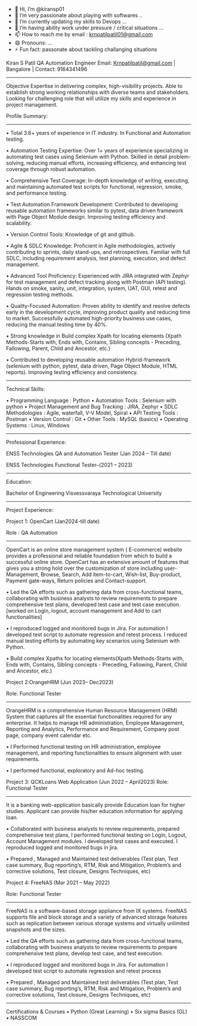 - 👋 Hi, I’m @kiransp01
- 👀 I’m very passionate about playing with softwares ..
- 🌱 I’m currently updating my skills to Devops ...
- 💞️ I’m having ability work under pressure / critical situations ...
- 📫 How to reach me by email : krnpatilpatil01@gmail.com
- 😄 Pronouns: ...
- ⚡ Fun fact: passonate about tackling challanging situations

<!---
kiransp01/kiransp01 is a ✨ special ✨ repository because its `README.md` (this file) appears on your GitHub profile.
You can click the Preview link to take a look at your changes.
--->

Kiran S Patil
QA Automation Engineer
Email: Krnpatilpatil@gmail.com | Bangalore | Contact: 9164341496
________________________________________________________________

Objective
Expertise in delivering complex, high-visibility projects. Able to establish strong working relationships with diverse teams and stakeholders. Looking for challenging role that will utilize my skills and experience in project management.

Profile Summary:
_____________________________________________________________________
•	Total 3.6+ years of experience in IT industry. In Functional  and Automation testing.

•	Automation Testing Expertise: Over 1+ years of experience specializing in automating test cases using Selenium with Python. Skilled in detail problem-solving, reducing manual efforts, increasing efficiency, and enhancing test coverage through robust automation.

•	Comprehensive Test Coverage: In-depth knowledge of writing, executing, and maintaining automated test scripts for functional, regression, smoke, and performance testing.

•	Test Automation Framework Development: Contributed to developing reusable automation frameworks similar to pytest, data driven framework with Page Object Module design. Improving testing efficiency and scalability.

•	Version Control Tools: Knowledge of git and github.

•	Agile & SDLC Knowledge: Proficient in Agile methodologies, actively contributing to sprints, daily stand-ups, and retrospectives. Familiar with full SDLC, including requirement analysis, test planning, execution, and defect management.

•	Advanced Tool Proficiency: Experienced with JIRA integrated with Zephyr for test management and defect tracking along with Postman (API testing). Hands on smoke, sanity, unit, integration, system, UAT, GUI, retest and regression testing methods. 

•	Quality-Focused Automation: Proven ability to identify and resolve defects early in the development cycle, improving product quality and reducing time to market. Successfully automated high-priority business use cases, reducing the manual testing time by 40%.

•	Strong knowledge in Build complex Xpath for locating elements (Xpath Methods-Starts with, Ends with, Contains, Sibling concepts - Preceding, Fallowing, Parent, Child and Ancestor, etc.)

•	Contributed to developing reusable automation Hybrid-framework (selenium with python, pytest, data driven, Page Object Module, HTML reports). Improving testing efficiency and consistency.

____________________________________________________________________
Technical Skills:

•	Programming Language     :  Python
•	Automation Tools                :  Selenium with python 
•	Project Management and Bug Tracking :  JIRA, Zephyr
•	SDLC Methodologies           :  Agile, waterfall, V-V Model, Spiral
•	API Testing Tools                 :  Postman
•	Version Control                    : Git
•	Other Tools                           : MySQL (basics)
•	Operating Systems               : Linux, Windows

________________________________________
Professional Experience:

ENSS Technologies 
QA and Automation Tester (Jan 2024 – Till date)

ENSS Technologies 
Functional Tester–(2021 – 2023) 
________________________________________

Education:

Bachelor of Engineering
Visvessvaraya Technological University
___________________________________________
Project Experience:

Project 1: OpenCart                                                                               (Jan2024-till date)
                            
Role : QA Automation
___________________________________________
 OpenCart is an online store  management system ( E-commerce) website provides a professional and reliable foundation from which to build a successful online store. OpenCart has an extensive amount of features that gives you a strong hold over the customization of store including user-Management, Browse, Search, Add item-to-cart, Wish-list, Buy-product, Payment gate-ways, Return policies and Contact-support. 

•	Led the QA efforts such as gathering data from cross-functional teams, collaborating with business analysts to review requirements to prepare comprehensive test plans, developed test case and test case execution.[worked on Login, logout, account management and Add to cart functionalities] 

•	I reproduced logged and monitored bugs in Jira. For automation I developed test script to automate regression and retest process. I reduced manual testing efforts by automating key scenarios using Selenium with Python.

•	Build complex Xpaths for locating elements(Xpath Methods-Starts with, Ends with, Contains, Sibling concepts - Preceding, Fallowing, Parent, Child and Ancestor, etc.)

Project 2:OrangeHRM (Jun 2023– Dec2023)

Role: Functional Tester
__________________________________________
OrangeHRM is a comprehensive Human Resource Management (HRM) System that captures all the essential functionalities required for any enterprise. It helps to manage HR administration, Employee Management, Reporting and Analytics, Performance and Requirement, Company post page, company event calendar etc.

•	I Performed functional testing on HR administration, employee management, and reporting functionalities to ensure alignment with user requirements.

•	 I performed functional, exploratory and Ad-hoc testing. 

Project 3: QCKLoans Web Application (Jun 2022 – April2023)
Role: Functional Tester
__________________________________________
It is a banking web-application basically provide Education loan for higher studies. Applicant can provide his/her education information for applying loan.  

•	Collaborated with business analysts to review requirements, prepared comprehensive test plans, I performed functional testing on Login, Logout, Account Management modules. I developed test cases and executed. I reproduced logged and monitored bugs in jira. 

•	Prepared , Managed and Maintained test deliverables (Test plan, Test case summary, Bug reporting’s, RTM, Risk and Mitigation, Problem’s and corrective solutions, Test closure, Designs Techniques, etc) 

Project 4: FreeNAS (Mar 2021 – May 2022)

Role: Functional Tester
___________________________________________
FreeNAS is a software-based storage appliance from IX systems. FreeNAS supports file and block storage and a variety of advanced storage features such as replication between various storage systems and virtually unlimited snapshots and the sizes.

•	Led the QA efforts such as gathering data from cross-functional teams, collaborating with business analysts to review requirements to prepare comprehensive test plans, develop test case, and test execution.

•	I reproduced logged and monitored bugs in Jira. For automation I developed test script to automate regression and retest process

•	Prepared , Managed and Maintained test deliverables (Test plan, Test case summary, Bug reporting’s, RTM, Risk and Mitigation, Problem’s and corrective solutions, Test 
closure, Designs Techniques, etc) 

________________________________________
Certifications & Courses
•	Python (Great Learning)
•	Six sigma Basics (GL)
•	NASSCOM
